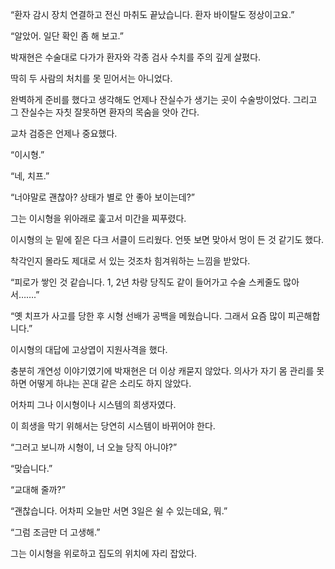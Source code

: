 “환자 감시 장치 연결하고 전신 마취도 끝났습니다. 환자 바이탈도 정상이고요.”

“알았어. 일단 확인 좀 해 보고.”

박재현은 수술대로 다가가 환자와 각종 검사 수치를 주의 깊게 살폈다.

딱히 두 사람의 처치를 못 믿어서는 아니었다.

완벽하게 준비를 했다고 생각해도 언제나 잔실수가 생기는 곳이 수술방이었다. 그리고 그 잔실수는 자칫 잘못하면 환자의 목숨을 앗아 간다.

교차 검증은 언제나 중요했다.

“이시형.”

“네, 치프.”

“너야말로 괜찮아? 상태가 별로 안 좋아 보이는데?”

그는 이시형을 위아래로 훑고서 미간을 찌푸렸다.

이시형의 눈 밑에 짙은 다크 서클이 드리웠다. 언뜻 보면 맞아서 멍이 든 것 같기도 했다.

착각인지 몰라도 제대로 서 있는 것조차 힘겨워하는 느낌을 받았다.

“피로가 쌓인 것 같습니다. 1, 2년 차랑 당직도 같이 들어가고 수술 스케줄도 많아서…….”

“옛 치프가 사고를 당한 후 시형 선배가 공백을 메웠습니다. 그래서 요즘 많이 피곤해합니다.”

이시형의 대답에 고상엽이 지원사격을 했다.

충분히 개연성 이야기였기에 박재현은 더 이상 캐묻지 않았다. 의사가 자기 몸 관리를 못하면 어떻게 하냐는 꼰대 같은 소리도 하지 않았다.

어차피 그나 이시형이나 시스템의 희생자였다.

이 희생을 막기 위해서는 당연히 시스템이 바뀌어야 한다.

“그러고 보니까 시형이, 너 오늘 당직 아니야?”

“맞습니다.”

“교대해 줄까?”

“괜찮습니다. 어차피 오늘만 서면 3일은 쉴 수 있는데요, 뭐.”

“그럼 조금만 더 고생해.”

그는 이시형을 위로하고 집도의 위치에 자리 잡았다.